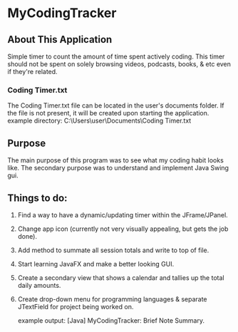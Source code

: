 # MyCodingTracker

## About This Application
Simple timer to count the amount of time spent actively coding.  This timer should not be spent on solely browsing videos, podcasts, books, & etc even if they're related.

### Coding Timer.txt
The Coding Timer.txt file can be located in the user's documents folder.  If the file is not present, it will be created upon starting the application.
example directory: C:\Users\user\Documents\Coding Timer.txt

## Purpose
The main purpose of this program was to see what my coding habit looks like.  The secondary purpose was to understand and implement Java Swing gui.

## Things to do:
  1. Find a way to have a dynamic/updating timer within the JFrame/JPanel.
  2. Change app icon (currently not very visually appealing, but gets the job done).
  3. Add method to summate all session totals and write to top of file.
  4. Start learning JavaFX and make a better looking GUI.
  5. Create a secondary view that shows a calendar and tallies up the total daily amounts.
  6. Create drop-down menu for programming languages & separate JTextField for project being worked on.


      example output: [Java] MyCodingTracker: Brief Note Summary.
